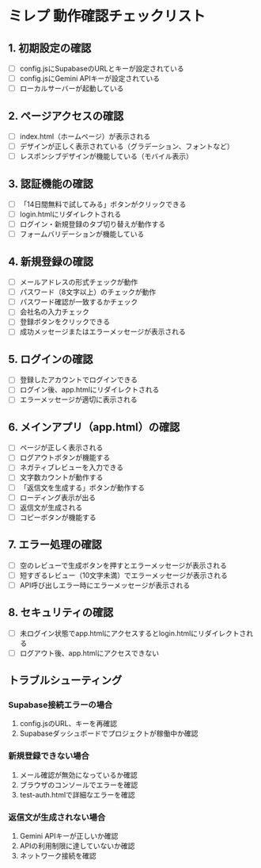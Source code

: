 # ミレプ 動作確認チェックリスト

## 1. 初期設定の確認
- [ ] config.jsにSupabaseのURLとキーが設定されている
- [ ] config.jsにGemini APIキーが設定されている
- [ ] ローカルサーバーが起動している

## 2. ページアクセスの確認
- [ ] index.html（ホームページ）が表示される
- [ ] デザインが正しく表示されている（グラデーション、フォントなど）
- [ ] レスポンシブデザインが機能している（モバイル表示）

## 3. 認証機能の確認
- [ ] 「14日間無料で試してみる」ボタンがクリックできる
- [ ] login.htmlにリダイレクトされる
- [ ] ログイン・新規登録のタブ切り替えが動作する
- [ ] フォームバリデーションが機能している

## 4. 新規登録の確認
- [ ] メールアドレスの形式チェックが動作
- [ ] パスワード（8文字以上）のチェックが動作
- [ ] パスワード確認が一致するかチェック
- [ ] 会社名の入力チェック
- [ ] 登録ボタンをクリックできる
- [ ] 成功メッセージまたはエラーメッセージが表示される

## 5. ログインの確認
- [ ] 登録したアカウントでログインできる
- [ ] ログイン後、app.htmlにリダイレクトされる
- [ ] エラーメッセージが適切に表示される

## 6. メインアプリ（app.html）の確認
- [ ] ページが正しく表示される
- [ ] ログアウトボタンが機能する
- [ ] ネガティブレビューを入力できる
- [ ] 文字数カウントが動作する
- [ ] 「返信文を生成する」ボタンが動作する
- [ ] ローディング表示が出る
- [ ] 返信文が生成される
- [ ] コピーボタンが機能する

## 7. エラー処理の確認
- [ ] 空のレビューで生成ボタンを押すとエラーメッセージが表示される
- [ ] 短すぎるレビュー（10文字未満）でエラーメッセージが表示される
- [ ] API呼び出しエラー時にエラーメッセージが表示される

## 8. セキュリティの確認
- [ ] 未ログイン状態でapp.htmlにアクセスするとlogin.htmlにリダイレクトされる
- [ ] ログアウト後、app.htmlにアクセスできない

## トラブルシューティング

### Supabase接続エラーの場合
1. config.jsのURL、キーを再確認
2. Supabaseダッシュボードでプロジェクトが稼働中か確認

### 新規登録できない場合
1. メール確認が無効になっているか確認
2. ブラウザのコンソールでエラーを確認
3. test-auth.htmlで詳細なエラーを確認

### 返信文が生成されない場合
1. Gemini APIキーが正しいか確認
2. APIの利用制限に達していないか確認
3. ネットワーク接続を確認